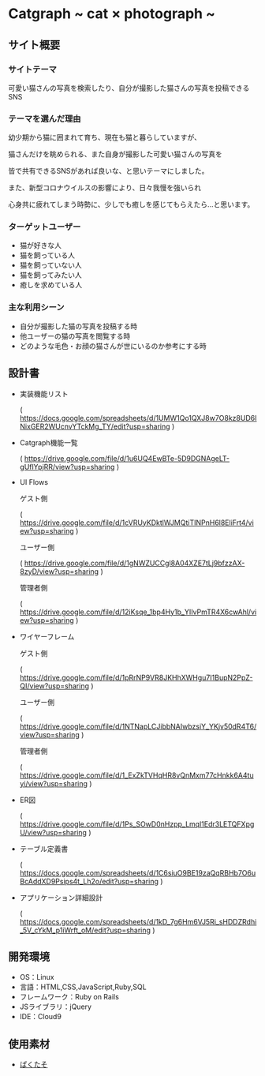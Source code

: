 # Catgraph ~ cat × photograph ~

## サイト概要
### サイトテーマ
可愛い猫さんの写真を検索したり、自分が撮影した猫さんの写真を投稿できるSNS

### テーマを選んだ理由
幼少期から猫に囲まれて育ち、現在も猫と暮らしていますが、

猫さんだけを眺められる、また自身が撮影した可愛い猫さんの写真を

皆で共有できるSNSがあれば良いな、と思いテーマにしました。

また、新型コロナウイルスの影響により、日々我慢を強いられ

心身共に疲れてしまう時勢に、少しでも癒しを感じてもらえたら…と思います。


### ターゲットユーザー
- 猫が好きな人
- 猫を飼っている人
- 猫を飼っていない人
- 猫を飼ってみたい人
- 癒しを求めている人

### 主な利用シーン
- 自分が撮影した猫の写真を投稿する時
- 他ユーザーの猫の写真を閲覧する時
- どのような毛色・お顔の猫さんが世にいるのか参考にする時

## 設計書
- 実装機能リスト

  ( https://docs.google.com/spreadsheets/d/1UMW1Qo1QXJ8w7O8kz8UD6INixGER2WUcnvYTckMg_TY/edit?usp=sharing )

- Catgraph機能一覧

  ( https://drive.google.com/file/d/1u6UQ4EwBTe-5D9DGNAgeLT-gUflYpjRR/view?usp=sharing )

- UI Flows

  ゲスト側

  ( https://drive.google.com/file/d/1cVRUyKDktlWJMQtiTINPnH6l8EliFrt4/view?usp=sharing )

  ユーザー側

  ( https://drive.google.com/file/d/1gNWZUCCgl8A04XZE7tLj9bfzzAX-8zyD/view?usp=sharing )

  管理者側

  ( https://drive.google.com/file/d/12iKsqe_1bp4Hy1b_YIIvPmTR4X6cwAhl/view?usp=sharing )

- ワイヤーフレーム

  ゲスト側

  ( https://drive.google.com/file/d/1pRrNP9VR8JKHhXWHgu7I1BupN2PpZ-QI/view?usp=sharing )

  ユーザー側

  ( https://drive.google.com/file/d/1NTNapLCJibbNAIwbzsiY_YKjv50dR4T6/view?usp=sharing )

  管理者側

  ( https://drive.google.com/file/d/1_ExZkTVHqHR8vQnMxm77cHnkk6A4tuyi/view?usp=sharing )

- ER図

  ( https://drive.google.com/file/d/1Ps_SOwD0nHzpp_Lmql1Edr3LETQFXpgU/view?usp=sharing )

- テーブル定義書

  ( https://docs.google.com/spreadsheets/d/1C6siuO9BE19zaQqRBHb7O6uBcAddXD9Psips4t_Lh2o/edit?usp=sharing )


- アプリケーション詳細設計

  ( https://docs.google.com/spreadsheets/d/1kD_7g6Hm6VJ5Ri_sHDDZRdhi_5V_cYkM_p1iWrft_oM/edit?usp=sharing )

## 開発環境
- OS：Linux
- 言語：HTML,CSS,JavaScript,Ruby,SQL
- フレームワーク：Ruby on Rails
- JSライブラリ：jQuery
- IDE：Cloud9

## 使用素材
- <a href="https://www.pakutaso.com/">ぱくたそ</a>